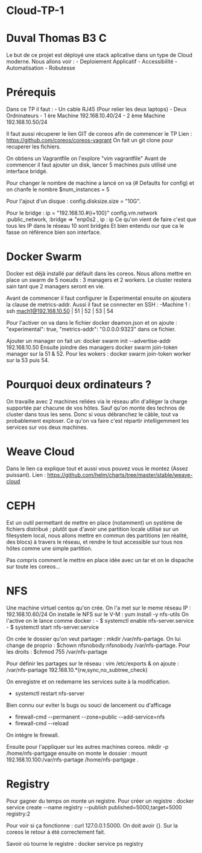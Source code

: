 # Cloud-TP-1
# Duval Thomas B3 C


                        
Le but de ce projet est déployé une stack aplicative dans un type de Cloud moderne.
Nous allons voir :
                        - Deploiement Applicatif
                        - Accessibilité 
                        - Automatisation
                        - Robutesse

# Prérequis 

Dans ce TP il faut :
                        - Un cable RJ45 (Pour relier les deux laptops)
                        - Deux Ordninateurs
                                  - 1 ère Machine 192.168.10.40/24
                                  - 2 ème Machine 192.168.10.50/24
                                  
Il faut aussi récuperer le lien GIT de coreos afin de commencer le TP
Lien : https://github.com/coreos/coreos-vagrant
On fait un git clone pour recuperer les fichiers.

On obtiens un Vagrantfile on l'explore "vim vagrantfile"
Avant de commencer il faut ajouter un disk, lancer 5 machines puis utilisé une interface bridgé.

Pour changer le nombre de machine a lancé on va (# Defaults for config) et on chanfe le nombre $num_instances = 5

Pour l'ajout d'un disque : config.disksize.size = "10G".

Pour le bridge : ip = "192.168.10.#{i+100}"
                 config.vm.network :public_network, :bridge => "enp0s2 , ip : ip
Ce qu'on vient de faire c'est que tous les IP dans le réseau 10 sont bridgés
Et bien entendu our que ca le fasse on référence bien son interface.

# Docker Swarm

Docker est déjà installé par défault dans les coreos. 
Nous allons mettre en place un swarm de 5 noeuds : 3 managers et 2 workers. Le cluster restera sain tant que 2 managers seront en vie.

Avant de commencer il faut configurer le Experimental ensuite on ajoutera la clause de metrics-addr.
Aussi il faut se connecter en SSH : 
                                    -Machine 1 : ssh mach1@192.168.10.50 | 51 | 52 | 53 | 54

Pour l'activer on va dans le fichier docker deamon.json et on ajoute : "experimental": true,
    "metrics-addr": "0.0.0.0:9323" dans ce fichier.
    
Ajouter un manager on fait un:  docker swarm init --advertise-addr 192.168.10.50
Ensuite joindre des managers docker swarm join-token manager sur la 51 & 52.
Pour les wokers : docker swarm join-token worker sur la 53 puis 54.

# Pourquoi deux ordinateurs ?


On travaille avec 2 machines reliées via le réseau afin d'alléger la charge supportée par chacune de vos hôtes.
Sauf qu'on monte des technos de cluster dans tous les sens. Donc si vous débranchez le câble, tout va probablement exploser. Ce qu'on va faire c'est répartir intelligemment les services sur vos deux machines.

# Weave Cloud

Dans le lien ca explique tout et aussi vous pouvez vous le montez (Assez puissant).
Lien : https://github.com/helm/charts/tree/master/stable/weave-cloud

# CEPH

Est un outil permettant de mettre en place (notamment) un système de fichiers distribué ; plutôt que d'avoir une partition locale utilisé sur un filesystem local, nous allons mettre en commun des partitions (en réalité, des blocs) à travers le réseau, et rendre le tout accessible sur tous nos hôtes comme une simple partition.

Pas compris comment le mettre en place idée avec un tar et on le dispache sur toute les coreos...

# NFS

Une machine virtuel centos qu'on crée.
On l'a met sur le meme réseau 
IP : 192.168.10.60/24
On installe le NFS sur le V-M : yum install -y nfs-utils
On l'active on le lance comme docker :
                                      - $ systemctl enable nfs-server.service
                                      - $ systemctl start nfs-server.service

On crée le dossier qu'on veut partager : mkdir /var/nfs-partage.
On lui change de proprio : $chown nfsnobody:nfsnobody /var/nfs-partage.
Pour les droits : $chmod 755 /var/nfs-partage

Pour définir les partages sur le réseau : vim /etc/exports & on ajoute : /var/nfs-partage        192.168.10.*(rw,sync,no_subtree_check)

On enregistre et on redemarre les services suite à la modification.

- systemctl restart nfs-server

Bien connu our eviter ls bugs ou souci de lancement ou d'afficage 
- firewall-cmd --permanent --zone=public --add-service=nfs
- firewall-cmd --reload

On intègre le firewall.

Ensuite pour l'appliquer sur les autres machines coreos.
mkdir -p /home/nfs-partgage ensuite on monte le dossier : mount 192.168.10.100:/var/nfs-partage /home/nfs-partgage .

# Registry
Pour gagner du temps on monte un registre. 
Pour créer un registre : docker service create --name registry --publish published=5000,target=5000 registry:2

Pour voir si ça fonctionne : curl 127.0.0.1:5000. 
On doit avoir {}. 
Sur la coreos le retour à été correctement fait.

Savoir où tourne le registre : docker service ps registry









                        
                        
